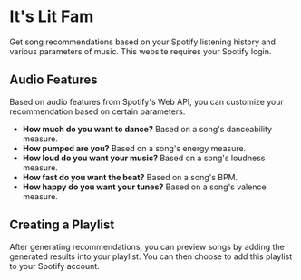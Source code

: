 # It's Lit Fam
Get song recommendations based on your Spotify listening history and various parameters of music. This website requires your Spotify login.
## Audio Features
Based on audio features from Spotify's Web API, you can customize your recommendation based on certain parameters.

* **How much do you want to dance?** Based on a song's danceability measure.
* **How pumped are you?** Based on a song's energy measure.
* **How loud do you want your music?** Based on a song's loudness measure.
* **How fast do you want the beat?** Based on a song's BPM.
* **How happy do you want your tunes?** Based on a song's valence measure.

## Creating a Playlist
After generating recommendations, you can preview songs by adding the generated results into your playlist. You can then choose to add this playlist to your Spotify account.